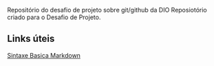 Repositório do desafio de projeto sobre git/github da DIO
Reposiotório criado para o Desafio de Projeto.

## Links úteis 
[Sintaxe Basica Markdown](https://markdown.net.br/sintaxe-basica/)
